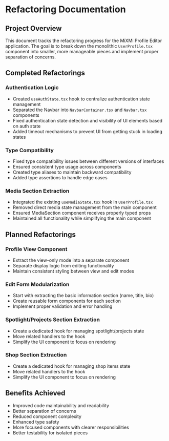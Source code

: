# Refactoring Documentation

## Project Overview

This document tracks the refactoring progress for the MiXMi Profile Editor application. The goal is to break down the monolithic `UserProfile.tsx` component into smaller, more manageable pieces and implement proper separation of concerns.

## Completed Refactorings

### Authentication Logic

- Created `useAuthState.tsx` hook to centralize authentication state management
- Separated the Navbar into `NavbarContainer.tsx` and `Navbar.tsx` components
- Fixed authentication state detection and visibility of UI elements based on auth state
- Added timeout mechanisms to prevent UI from getting stuck in loading states

### Type Compatibility

- Fixed type compatibility issues between different versions of interfaces
- Ensured consistent type usage across components
- Created type aliases to maintain backward compatibility
- Added type assertions to handle edge cases

### Media Section Extraction

- Integrated the existing `useMediaState.tsx` hook in `UserProfile.tsx`
- Removed direct media state management from the main component
- Ensured MediaSection component receives properly typed props
- Maintained all functionality while simplifying the main component

## Planned Refactorings

### Profile View Component

- Extract the view-only mode into a separate component
- Separate display logic from editing functionality
- Maintain consistent styling between view and edit modes

### Edit Form Modularization

- Start with extracting the basic information section (name, title, bio)
- Create reusable form components for each section
- Implement proper validation and error handling

### Spotlight/Projects Section Extraction

- Create a dedicated hook for managing spotlight/projects state
- Move related handlers to the hook
- Simplify the UI component to focus on rendering

### Shop Section Extraction

- Create a dedicated hook for managing shop items state
- Move related handlers to the hook
- Simplify the UI component to focus on rendering

## Benefits Achieved

- Improved code maintainability and readability
- Better separation of concerns
- Reduced component complexity
- Enhanced type safety
- More focused components with clearer responsibilities
- Better testability for isolated pieces 